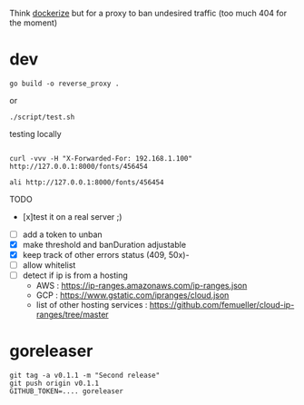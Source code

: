 

Think [dockerize](https://github.com/jwilder/dockerize) but for a proxy to ban undesired traffic (too much 404 for the moment)

# dev

```
go build -o reverse_proxy .
```

or 

```
./script/test.sh
```

testing locally


```

curl -vvv -H "X-Forwarded-For: 192.168.1.100" http://127.0.0.1:8000/fonts/456454 

ali http://127.0.0.1:8000/fonts/456454
```


TODO
  - [x]test it on a real server ;)
  - [ ] add a token to unban
  - [x] make threshold and banDuration adjustable
  - [x] keep track of other errors status (409, 50x)- 
  - [ ] allow whitelist
  - [ ] detect if ip is from a hosting
    - AWS : https://ip-ranges.amazonaws.com/ip-ranges.json
    - GCP : https://www.gstatic.com/ipranges/cloud.json
    - list of other hosting services : https://github.com/femueller/cloud-ip-ranges/tree/master


# goreleaser

```
git tag -a v0.1.1 -m "Second release"
git push origin v0.1.1
GITHUB_TOKEN=.... goreleaser
```